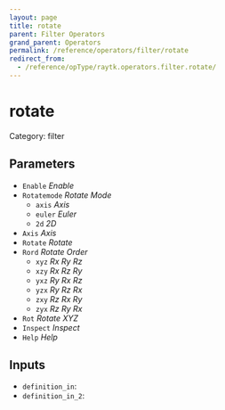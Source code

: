 ```yaml
---
layout: page
title: rotate
parent: Filter Operators
grand_parent: Operators
permalink: /reference/operators/filter/rotate
redirect_from:
  - /reference/opType/raytk.operators.filter.rotate/
---
```


# rotate

Category: filter



## Parameters

* `Enable` *Enable*
* `Rotatemode` *Rotate Mode*
  * `axis` *Axis*
  * `euler` *Euler*
  * `2d` *2D*
* `Axis` *Axis*
* `Rotate` *Rotate*
* `Rord` *Rotate Order*
  * `xyz` *Rx Ry Rz*
  * `xzy` *Rx Rz Ry*
  * `yxz` *Ry Rx Rz*
  * `yzx` *Ry Rz Rx*
  * `zxy` *Rz Rx Ry*
  * `zyx` *Rz Ry Rx*
* `Rot` *Rotate XYZ*
* `Inspect` *Inspect*
* `Help` *Help*

## Inputs

* `definition_in`: 
* `definition_in_2`: 